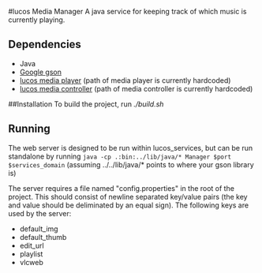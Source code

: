 #lucos Media Manager
A java service for keeping track of which music is currently playing.

## Dependencies
* Java
* [Google gson](https://code.google.com/p/google-gson/)
* [lucos media player](https://github.com/lucas42/lucos_media_player) (path of media player is currently hardcoded)
* [lucos media controller](https://github.com/lucas42/lucos_media_controller) (path of media controller is currently hardcoded)

##Installation
To build the project, run *./build.sh*

## Running
The web server is designed to be run within lucos_services, but can be run standalone by running `java -cp .:bin:../lib/java/* Manager $port $services_domain` (assuming ../../lib/java/* points to where your gson library is)

The server requires a file named "config.properties" in the root of the project.  This should consist of newline separated key/value pairs (the key and value should be deliminated by an equal sign).  The following keys are used by the server:
* default_img
* default_thumb
* edit_url
* playlist
* vlcweb 
